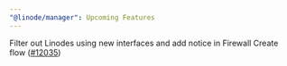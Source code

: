 ```yaml
---
"@linode/manager": Upcoming Features
---
```


Filter out Linodes using new interfaces and add notice in Firewall Create flow ([#12035](https://github.com/linode/manager/pull/12035))
